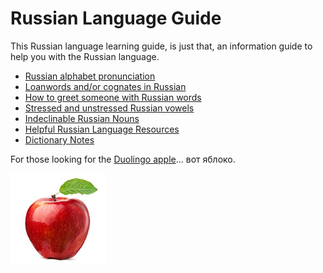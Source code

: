 
# Russian Language Guide

This Russian language learning guide, is just that, an information guide to help you with the Russian language.

* [Russian alphabet pronunciation](https://github.com/robertjliguori/Russian_Language_Guide/blob/master/sections/pronunciation.md)
* [Loanwords and/or cognates in Russian](https://github.com/robertjliguori/Russian_Language_Guide/blob/master/sections/cognates.md)
* [How to greet someone with Russian words](https://github.com/robertjliguori/Russian_Language_Guide/blob/master/sections/greetings.md)
* [Stressed and unstressed Russian vowels](https://github.com/robertjliguori/Russian_Language_Guide/blob/master/sections/stress.md)
* [Indeclinable Russian Nouns](https://github.com/robertjliguori/Russian_Language_Guide/blob/master/sections/indeclinable.md)
* [Helpful Russian Language Resources](https://github.com/robertjliguori/Russian_Language_Guide/blob/master/sections/resources.md)
* [Dictionary Notes](https://github.com/robertjliguori/Russian_Language_Guide/blob/master/sections/dictionary-help.md)

For those looking for the [Duolingo apple](https://www.duolingo.com/comment/11530319)... вот яблоко.

![Apple](/images/apple.jpg)
